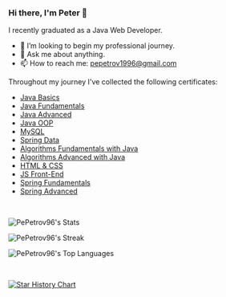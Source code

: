 ### Hi there, I'm Peter 👋

I recently graduated as a Java Web Developer.

- 👯 I’m looking to begin my professional journey.
- 💬 Ask me about anything.
- 📫 How to reach me: pepetrov1996@gmail.com

Throughout my journey I've collected the following certificates:

<ul>
  <li><a href="https://softuni.bg/certificates/details/142247/02c6afca">Java Basics</a></li>
  <li><a href="https://softuni.bg/certificates/details/148520/dda11e35">Java Fundamentals</a></li>
  <li><a href="https://softuni.bg/certificates/details/161712/9d6ac1d2">Java Advanced</a></li>
  <li><a href="https://softuni.bg/certificates/details/168960/cee775d1">Java OOP</a></li>
  <li><a href="https://softuni.bg/certificates/details/172087/ccbf3814">MySQL</a></li>
  <li><a href="https://softuni.bg/certificates/details/180497/274448dc">Spring Data</a></li>
  <li><a href="https://softuni.bg/certificates/details/176658/60735c94">Algorithms Fundamentals with Java</a></li>
  <li><a href="https://softuni.bg/certificates/details/184512/0f988bff">Algorithms Advanced with Java</a></li>
  <li><a href="https://softuni.bg/certificates/details/190665/6b7ef87a">HTML & CSS</a></li>
  <li><a href="https://softuni.bg/certificates/details/199086/9a35a9ae">JS Front-End</a></li>
  <li><a href="https://softuni.bg/certificates/details/219276/a9c177e5">Spring Fundamentals</a></li>
  <li><a href="https://softuni.bg/certificates/details/223302/3b97ef87">Spring Advanced</a></li>
</ul>

<br>

<!-- <p>&nbsp;<img align="left" src="https://github-readme-stats.vercel.app/api?username=PePetrov96&show_icons=true&locale=en" alt="PePetrov96" /></p> -->

![PePetrov96's Stats](https://github-readme-stats.vercel.app/api?username=PePetrov96&theme=cobalt&show_icons=true&hide_border=true&count_private=true)

![PePetrov96's Streak](https://github-readme-streak-stats.herokuapp.com/?user=PePetrov96&theme=cobalt&hide_border=true)

![PePetrov96's Top Languages](https://github-readme-stats.vercel.app/api/top-langs/?username=PePetrov96&theme=cobalt&show_icons=true&hide_border=true&layout=compact)

<br>

[![Star History Chart](https://api.star-history.com/svg?repos=PePetrov96/EpicByte,PePetrov96/SoftUni_Software_Engineering&type=Date)](https://star-history.com/#PePetrov96/EpicByte&PePetrov96/SoftUni_Software_Engineering&Date)

